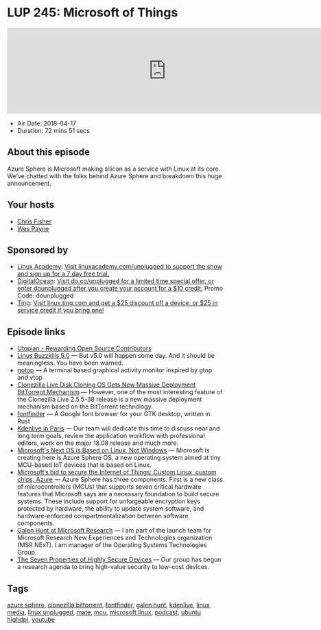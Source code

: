 # LUP 245: Microsoft of Things

<iframe src="https://player.fireside.fm/v2/RUkczH-V+EUC9Lthd?theme=dark" width="740" height="200" frameborder="0" scrolling="no"></iframe>

* Air Date: 2018-04-17
* Duration: 72 mins 51 secs

## About this episode

Azure Sphere is Microsoft making silicon as a service with Linux at its core. We’ve chatted with the folks behind Azure Sphere and breakdown this huge announcement.

## Your hosts
* [Chris Fisher](https://linuxunplugged.com/hosts/chrislas)
* [Wes Payne](https://linuxunplugged.com/hosts/wes)

## Sponsored by

  * [Linux Academy](http://linuxacademy.com/unplugged): [Visit linuxacademy.com/unplugged to support the show and sign up for a 7 day free trial.](http://linuxacademy.com/unplugged)
  * [DigitalOcean](https://do.co/unplugged): [Visit do.co/unplugged for a limited time special offer, or enter dounplugged after you create your account for a $10 credit.](https://do.co/unplugged) Promo Code: dounplugged
  * [Ting](http://linux.ting.com): [Visit linux.ting.com and get a $25 discount off a device, or $25 in service credit if you bring one!](http://linux.ting.com)



## Episode links

  * [Utopian - Rewarding Open Source Contributors](https://utopian.io/ "Utopian - Rewarding Open Source Contributors")
  * [Linus Buzzkills 5.0](https://lkml.org/lkml/2018/4/15/201 "Linus Buzzkills 5.0") — But v5.0 will happen some day. And it should be meaningless. You have been warned.
  * [gotop](https://github.com/cjbassi/gotop "gotop") — A terminal based graphical activity monitor inspired by gtop and vtop 
  * [Clonezilla Live Disk Cloning OS Gets New Massive Deployment BitTorrent Mechanism](http://news.softpedia.com/news/clonezilla-live-disk-cloning-os-gets-new-massive-deployment-bittorrent-mechanism-520706.shtml "Clonezilla Live Disk Cloning OS Gets New Massive Deployment BitTorrent Mechanism") — However, one of the most interesting feature of the Clonezilla Live 2.5.5-38 release is a new massive deployment mechanism based on the BitTorrent technology. 
  * [fontfinder](https://github.com/mmstick/fontfinder "fontfinder") — A Google font browser for your GTK desktop, written in Rust 
  * [Kdenlive in Paris](https://kdenlive.org/2018/04/kdenlive-in-paris/ "Kdenlive in Paris") — Our team will dedicate this time to discuss near and long term goals, review the application workflow with professional editors, work on the major 18.08 release and much more.
  * [Microsoft's Next OS is Based on Linux, Not Windows](https://www.thurrott.com/internet-of-things-iot/156628/microsofts-next-os-based-linux-not-windows "Microsoft's Next OS is Based on Linux, Not Windows") — Microsoft is creating here is Azure Sphere OS, a new operating system aimed at tiny MCU-based IoT devices that is based on Linux.
  * [Microsoft’s bid to secure the Internet of Things: Custom Linux, custom chips, Azure](https://arstechnica.com/gadgets/2018/04/microsofts-bid-to-secure-the-internet-of-things-custom-linux-custom-chips-azure/ "Microsoft’s bid to secure the Internet of Things: Custom Linux, custom chips, Azure") — Azure Sphere has three components. First is a new class of microcontrollers (MCUs) that supports seven critical hardware features that Microsoft says are a necessary foundation to build secure systems. These include support for unforgeable encryption keys protected by hardware, the ability to update system software, and hardware-enforced compartmentalization between software components. 
  * [Galen Hunt at Microsoft Research](https://www.microsoft.com/en-us/research/people/galenh/?from=http%3A%2F%2Fresearch.microsoft.com%2Fen-us%2Fpeople%2Fgalenh%2F "Galen Hunt at Microsoft Research") — I am part of the launch team for Microsoft Research New Experiences and Technologies organization (MSR NExT). I am manager of the Operating Systems Technologies Group. 
  * [The Seven Properties of Highly Secure Devices](https://www.microsoft.com/en-us/research/publication/seven-properties-highly-secure-devices/ "The Seven Properties of Highly Secure Devices") — Our group has begun a research agenda to bring high-value security to low-cost devices.



## Tags

[azure sphere](https://linuxunplugged.com/tags/azure%20sphere), [clonezilla bittorrent](https://linuxunplugged.com/tags/clonezilla%20bittorrent), [fontfinder](https://linuxunplugged.com/tags/fontfinder), [galen hunt](https://linuxunplugged.com/tags/galen%20hunt), [kdenlive](https://linuxunplugged.com/tags/kdenlive), [linux media](https://linuxunplugged.com/tags/linux%20media), [linux unplugged](https://linuxunplugged.com/tags/linux%20unplugged), [mate](https://linuxunplugged.com/tags/mate), [mcu](https://linuxunplugged.com/tags/mcu), [microsoft linux](https://linuxunplugged.com/tags/microsoft%20linux), [podcast](https://linuxunplugged.com/tags/podcast), [ubuntu highdpi](https://linuxunplugged.com/tags/ubuntu%20highdpi), [youtube](https://linuxunplugged.com/tags/youtube)